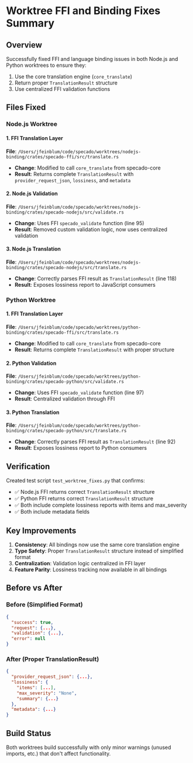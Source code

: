 # Worktree FFI and Binding Fixes Summary

## Overview
Successfully fixed FFI and language binding issues in both Node.js and Python worktrees to ensure they:
1. Use the core translation engine (`core_translate`) 
2. Return proper `TranslationResult` structure
3. Use centralized FFI validation functions

## Files Fixed

### Node.js Worktree

#### 1. FFI Translation Layer
**File**: `/Users/jfeinblum/code/specado/worktrees/nodejs-binding/crates/specado-ffi/src/translate.rs`
- **Change**: Modified to call `core_translate` from specado-core
- **Result**: Returns complete `TranslationResult` with `provider_request_json`, `lossiness`, and `metadata`

#### 2. Node.js Validation
**File**: `/Users/jfeinblum/code/specado/worktrees/nodejs-binding/crates/specado-nodejs/src/validate.rs`
- **Change**: Uses FFI `specado_validate` function (line 95)
- **Result**: Removed custom validation logic, now uses centralized validation

#### 3. Node.js Translation
**File**: `/Users/jfeinblum/code/specado/worktrees/nodejs-binding/crates/specado-nodejs/src/translate.rs`
- **Change**: Correctly parses FFI result as `TranslationResult` (line 118)
- **Result**: Exposes lossiness report to JavaScript consumers

### Python Worktree

#### 1. FFI Translation Layer
**File**: `/Users/jfeinblum/code/specado/worktrees/python-binding/crates/specado-ffi/src/translate.rs`
- **Change**: Modified to call `core_translate` from specado-core
- **Result**: Returns complete `TranslationResult` with proper structure

#### 2. Python Validation  
**File**: `/Users/jfeinblum/code/specado/worktrees/python-binding/crates/specado-python/src/validate.rs`
- **Change**: Uses FFI `specado_validate` function (line 97)
- **Result**: Centralized validation through FFI

#### 3. Python Translation
**File**: `/Users/jfeinblum/code/specado/worktrees/python-binding/crates/specado-python/src/translate.rs`
- **Change**: Correctly parses FFI result as `TranslationResult` (line 92)
- **Result**: Exposes lossiness report to Python consumers

## Verification

Created test script `test_worktree_fixes.py` that confirms:
- ✅ Node.js FFI returns correct `TranslationResult` structure
- ✅ Python FFI returns correct `TranslationResult` structure
- ✅ Both include complete lossiness reports with items and max_severity
- ✅ Both include metadata fields

## Key Improvements

1. **Consistency**: All bindings now use the same core translation engine
2. **Type Safety**: Proper `TranslationResult` structure instead of simplified format
3. **Centralization**: Validation logic centralized in FFI layer
4. **Feature Parity**: Lossiness tracking now available in all bindings

## Before vs After

### Before (Simplified Format)
```json
{
  "success": true,
  "request": {...},
  "validation": {...},
  "error": null
}
```

### After (Proper TranslationResult)
```json
{
  "provider_request_json": {...},
  "lossiness": {
    "items": [...],
    "max_severity": "None",
    "summary": {...}
  },
  "metadata": {...}
}
```

## Build Status
Both worktrees build successfully with only minor warnings (unused imports, etc.) that don't affect functionality.